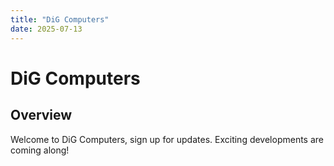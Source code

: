 ```yaml
---
title: "DiG Computers"
date: 2025-07-13
---
```

# DiG Computers
## Overview
Welcome to DiG Computers, sign up for updates. Exciting developments are coming along!